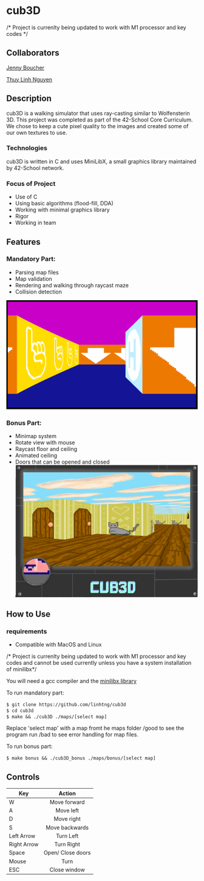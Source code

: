 
# cub3D

/* Project is currenlty being updated to work with M1 processor and key codes */

## Collaborators

[Jenny Boucher](https://github.com/jboucher154)

[Thuy Linh Nguyen](https://github.com/linhtng)

## Description

cub3D is a walking simulator that uses ray-casting similar to Wolfensterin 3D. This project was completed as part of the 42-School Core Curriculum. We chose to keep a cute pixel quality to the images and created some of our own textures to use.

### Technologies

cub3D is written in C and uses MiniLibX, a small graphics library maintained by 42-School network.

### Focus of Project

- Use of C
- Using basic algorithms (flood-fill, DDA)
- Working with minimal graphics library
- Rigor
- Working in team

## Features

### Mandatory Part:

- Parsing map files
- Map validation
- Rendering and walking through raycast maze
- Collision detection
  
![View of Mandatory Part](readme_images/mandatory_view.png)
### Bonus Part:

- Minimap system
- Rotate view with mouse
- Raycast floor and ceiling
- Animated ceiling
- Doors that can be opened and closed
![View of Bonus Part](readme_images/Bonus_view.png)
## How to Use

### requirements
- Compatible with MacOS and Linux

/* Project is currenlty being updated to work with M1 processor and key codes and cannot be used currently unless you have a system installation of minilibx*/

You will need a gcc compiler and the [minilibx library](https://github.com/42Paris/minilibx-linux)
 
 To run mandatory part:
``` 
$ git clone https://github.com/linhtng/cub3d
$ cd cub3d
$ make && ./cub3D ./maps/[select map]
```
Replace 'select map'  with a map fromt he maps folder /good to see the program run /bad to see error handling for map files.

To run bonus part:

``` 
$ make bonus && ./cub3D_bonus ./maps/bonus/[select map]
```

## Controls

| __Key__        | __Action__   |
| -------------  |:-------------:|
| W              | Move forward |
| A       | Move left      |
| D  | Move right      |
| S  | Move backwards      |
| Left Arrow  | Turn Left      |
| Right Arrow  | Turn Right      |
| Space  | Open/ Close doors      |
| Mouse  | Turn      |
| ESC  | Close window      |
<br><br>

